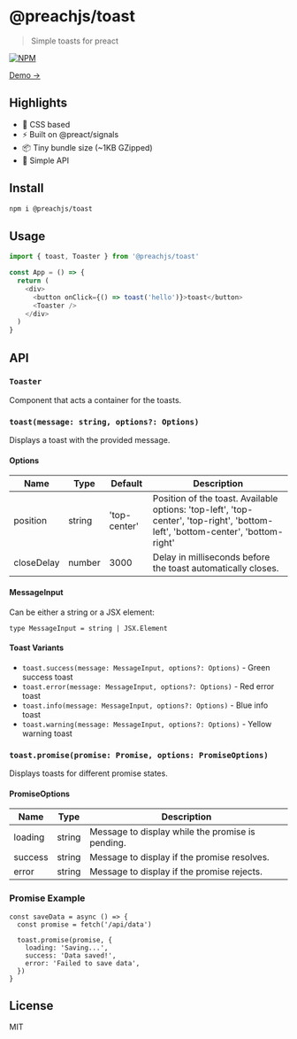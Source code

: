 # @preachjs/toast

> Simple toasts for preact

[![NPM](https://img.shields.io/npm/v/@preachjs/toast.svg)](https://www.npmjs.com/package/@preachjs/toast)

[Demo &rarr;](https://preachjs.github.io/toast/)

## Highlights

- 💅 CSS based
- ⚡️ Built on @preact/signals
- 📦 Tiny bundle size (~1KB GZipped)
- 🤌 Simple API

## Install

```sh
npm i @preachjs/toast
```

## Usage

```js
import { toast, Toaster } from '@preachjs/toast'

const App = () => {
  return (
    <div>
      <button onClick={() => toast('hello')}>toast</button>
      <Toaster />
    </div>
  )
}
```

## API

### `Toaster`

Component that acts a container for the toasts.

### `toast(message: string, options?: Options)`

Displays a toast with the provided message.

#### Options

| Name       | Type   | Default      | Description                                                                                                                     |
| ---------- | ------ | ------------ | ------------------------------------------------------------------------------------------------------------------------------- |
| position   | string | 'top-center' | Position of the toast. Available options: 'top-left', 'top-center', 'top-right', 'bottom-left', 'bottom-center', 'bottom-right' |
| closeDelay | number | 3000         | Delay in milliseconds before the toast automatically closes.                                                                    |

#### MessageInput

Can be either a string or a JSX element:

```tsx
type MessageInput = string | JSX.Element
```

#### Toast Variants

- `toast.success(message: MessageInput, options?: Options)` - Green success
  toast
- `toast.error(message: MessageInput, options?: Options)` - Red error toast
- `toast.info(message: MessageInput, options?: Options)` - Blue info toast
- `toast.warning(message: MessageInput, options?: Options)` - Yellow warning
  toast

### `toast.promise(promise: Promise, options: PromiseOptions)`

Displays toasts for different promise states.

#### PromiseOptions

| Name    | Type   | Description                                      |
| ------- | ------ | ------------------------------------------------ |
| loading | string | Message to display while the promise is pending. |
| success | string | Message to display if the promise resolves.      |
| error   | string | Message to display if the promise rejects.       |

### Promise Example

```tsx
const saveData = async () => {
  const promise = fetch('/api/data')

  toast.promise(promise, {
    loading: 'Saving...',
    success: 'Data saved!',
    error: 'Failed to save data',
  })
}
```

## License

MIT
